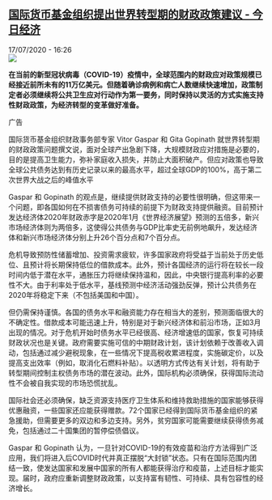 <!--1594997809000-->
[国际货币基金组织提出世界转型期的财政政策建议 - 今日经济](http://www.rfi.fr//cn/%E5%9B%BD%E9%99%85/20200717-%E5%9B%BD%E9%99%85%E8%B4%A7%E5%B8%81%E5%9F%BA%E9%87%91%E7%BB%84%E7%BB%87%E6%8F%90%E5%87%BA%E4%B8%96%E7%95%8C%E8%BD%AC%E5%9E%8B%E6%9C%9F%E7%9A%84%E8%B4%A2%E6%94%BF%E6%94%BF%E7%AD%96%E5%BB%BA%E8%AE%AE)
------

<div>17/07/2020 - 16:26</div><img src="https://s.rfi.fr/media/display/f753bd9c-61e4-11ea-a29d-005056bf87d6/w:310/p:16x9/WB149255-RFI-CN-20140608.png"><p><strong>在当前的新型冠状病毒（COVID-19）疫情中，全球范围内的财政应对政策规模已经接近前所未有的11万亿美元。但随着确诊病例和病亡人数继续快速增加，政策制定者必须继续将公共卫生应对行动作为第一要务，同时保持以灵活的方式实施支持性财政政策，为经济转型的变革做好准备。</strong></p><div class="t-content__body u-clearfix"><div class="m-interstitial"><div class="m-interstitial__ad"><divclass="m-block-ad "data-tms-ad-type="box"data-tms-ad-status="idle"data-tms-ad-pos="1"><div class="m-block-ad__label">广告</div><div class="m-block-ad__content"></div></div></div></div><p>国际货币基金组织财政事务部专家 Vitor Gaspar 和 Gita Gopinath 就世界转型期的财政政策问题撰文说，面对全球产出急剧下降，大规模财政应对措施是必要的，目的是提高卫生能力，弥补家庭收入损失，并防止大面积破产。但应对政策也导致全球公共债务达到有历史记录以来的最高水平，超过全球GDP的100%，高于第二次世界大战之后的峰值水平</p><p>Gaspar 和 Gopinath 的观点是，继续提供财政支持的必要性很明确，但这带来一个问题，即各国如何在不损害债务可持续的前提下为财政支持提供融资。目前预计发达经济体2020年财政赤字是2020年1月《世界经济展望》预测的五倍多，新兴市场经济体则为两倍多，这使得公共债务与GDP比率史无前例地飙升，发达经济体和新兴市场经济体分别上升26个百分点和7个百分点。</p><p>危机导致预防性储蓄增加、投资需求疲软，许多国家政府将受益于当前处于历史低位、且预计将长期保持低位的借款成本。此外，预计各国经济的运行将在较长一段时间内低于潜在水平，通胀压力将继续保持温和，因此，中央银行提高利率的必要性不大。由于利率处于低水平，基线预测中经济活动强劲反弹，预计公共债务在2020年将稳定下来（不包括美国和中国）。</p><p>但仍需保持谨慎。各国的债务水平和融资能力存在相当大的差别，预测面临很大的不确定性。借款成本可能迅速上升，特别是对于新兴经济体和前沿市场，正如3月出现的情况。对于危机开始时债务水平已经很高、经济增速低的国家，恢复可持续财政状况也是关键。政府需要实施可信的中期财政计划，该计划依赖于改善收入调动，包括通过减少避税现象，在一些情况下提高税收累进程度，实施碳定价，以及提高支出效率（例如，取消化石燃料补贴）。以透明方式传达有关计划，将有助于转型期间控制主权债务市场的潜在波动。此外，国际机构必须确保，获得国际流动性不会被自我实现的市场恐慌扰乱。</p><p>国际社会还必须确保，缺乏资源支持医疗卫生体系和维持救助措施的国家能够获得优惠融资，一些国家还应能获得赠款。72个国家已经得到国际货币基金组织的紧急援助，但需要更多的双边和多边支持。另外，贫穷国家可能需要继续获得债务减免，包括通过二十国集团的暂停偿债倡议。</p><p>Gaspar 和 Gopinath 认为，一旦针对COVID-19的有效疫苗和治疗方法得到广泛应用，我们将进入后COVID时代并真正摆脱“大封锁”状态。只有在国际范围内团结一致，使发达国家和发展中国家的所有人都能获得治疗和疫苗，上述目标才能实现。届时，政府应重新调整财政政策，以支持富有韧性、可持续、具有包容性的经济增长。</p><p> </p><p> </p><div class="o-self-promo o-self-promo--nl o-self-promo--hidden" data-selfpromo-newsletter></div><div class="o-self-promo o-self-promo--app o-self-promo--hidden" data-selfpromo-app></div></div>
